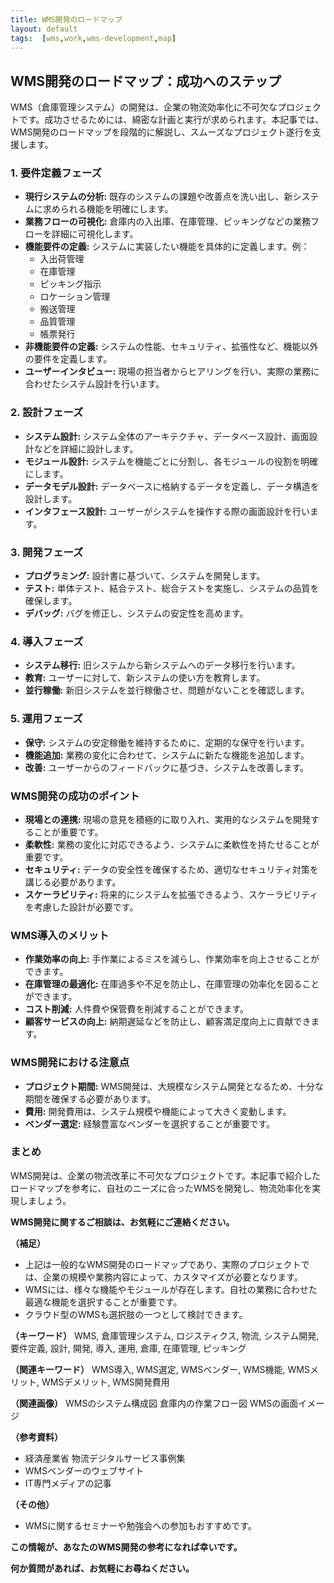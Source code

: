 ```yaml
---
title: WMS開発のロードマップ
layout: default
tags:  [wms,work,wms-development,map]
---
```






## WMS開発のロードマップ：成功へのステップ

WMS（倉庫管理システム）の開発は、企業の物流効率化に不可欠なプロジェクトです。成功させるためには、綿密な計画と実行が求められます。本記事では、WMS開発のロードマップを段階的に解説し、スムーズなプロジェクト遂行を支援します。

### 1. 要件定義フェーズ

* **現行システムの分析:** 既存のシステムの課題や改善点を洗い出し、新システムに求められる機能を明確にします。
* **業務フローの可視化:** 倉庫内の入出庫、在庫管理、ピッキングなどの業務フローを詳細に可視化します。
* **機能要件の定義:** システムに実装したい機能を具体的に定義します。例：
    * 入出荷管理
    * 在庫管理
    * ピッキング指示
    * ロケーション管理
    * 搬送管理
    * 品質管理
    * 帳票発行
* **非機能要件の定義:** システムの性能、セキュリティ、拡張性など、機能以外の要件を定義します。
* **ユーザーインタビュー:** 現場の担当者からヒアリングを行い、実際の業務に合わせたシステム設計を行います。

### 2. 設計フェーズ

* **システム設計:** システム全体のアーキテクチャ、データベース設計、画面設計などを詳細に設計します。
* **モジュール設計:** システムを機能ごとに分割し、各モジュールの役割を明確にします。
* **データモデル設計:** データベースに格納するデータを定義し、データ構造を設計します。
* **インタフェース設計:** ユーザーがシステムを操作する際の画面設計を行います。

### 3. 開発フェーズ

* **プログラミング:** 設計書に基づいて、システムを開発します。
* **テスト:** 単体テスト、結合テスト、総合テストを実施し、システムの品質を確保します。
* **デバッグ:** バグを修正し、システムの安定性を高めます。

### 4. 導入フェーズ

* **システム移行:** 旧システムから新システムへのデータ移行を行います。
* **教育:** ユーザーに対して、新システムの使い方を教育します。
* **並行稼働:** 新旧システムを並行稼働させ、問題がないことを確認します。

### 5. 運用フェーズ

* **保守:** システムの安定稼働を維持するために、定期的な保守を行います。
* **機能追加:** 業務の変化に合わせて、システムに新たな機能を追加します。
* **改善:** ユーザーからのフィードバックに基づき、システムを改善します。

### WMS開発の成功のポイント

* **現場との連携:** 現場の意見を積極的に取り入れ、実用的なシステムを開発することが重要です。
* **柔軟性:** 業務の変化に対応できるよう、システムに柔軟性を持たせることが重要です。
* **セキュリティ:** データの安全性を確保するため、適切なセキュリティ対策を講じる必要があります。
* **スケーラビリティ:** 将来的にシステムを拡張できるよう、スケーラビリティを考慮した設計が必要です。

### WMS導入のメリット

* **作業効率の向上:** 手作業によるミスを減らし、作業効率を向上させることができます。
* **在庫管理の最適化:** 在庫過多や不足を防止し、在庫管理の効率化を図ることができます。
* **コスト削減:** 人件費や保管費を削減することができます。
* **顧客サービスの向上:** 納期遅延などを防止し、顧客満足度向上に貢献できます。

### WMS開発における注意点

* **プロジェクト期間:** WMS開発は、大規模なシステム開発となるため、十分な期間を確保する必要があります。
* **費用:** 開発費用は、システム規模や機能によって大きく変動します。
* **ベンダー選定:** 経験豊富なベンダーを選択することが重要です。

### まとめ

WMS開発は、企業の物流改革に不可欠なプロジェクトです。本記事で紹介したロードマップを参考に、自社のニーズに合ったWMSを開発し、物流効率化を実現しましょう。

**WMS開発に関するご相談は、お気軽にご連絡ください。**

**（補足）**

* 上記は一般的なWMS開発のロードマップであり、実際のプロジェクトでは、企業の規模や業務内容によって、カスタマイズが必要となります。
* WMSには、様々な機能やモジュールが存在します。自社の業務に合わせた最適な機能を選択することが重要です。
* クラウド型のWMSも選択肢の一つとして検討できます。

**（キーワード）**
WMS, 倉庫管理システム, ロジスティクス, 物流, システム開発, 要件定義, 設計, 開発, 導入, 運用, 倉庫, 在庫管理, ピッキング

**（関連キーワード）**
WMS導入, WMS選定, WMSベンダー, WMS機能, WMSメリット, WMSデメリット, WMS開発費用

**（関連画像）**
WMSのシステム構成図
倉庫内の作業フロー図
WMSの画面イメージ

**（参考資料）**
* 経済産業省 物流デジタルサービス事例集
* WMSベンダーのウェブサイト
* IT専門メディアの記事

**（その他）**
* WMSに関するセミナーや勉強会への参加もおすすめです。

**この情報が、あなたのWMS開発の参考になれば幸いです。**
 
**何か質問があれば、お気軽にお尋ねください。**
